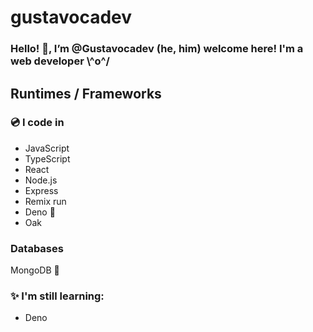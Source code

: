 # gustavocadev
### Hello! 👋, I’m @Gustavocadev (he, him) welcome here! I'm a web developer \\^o^/ 

## Runtimes / Frameworks 
### 💿 I code in
* JavaScript
* TypeScript 
* React 
* Node.js
* Express
* Remix run
* Deno 🦕
* Oak

### Databases
MongoDB 🍃

### ✨ I'm still learning:
* Deno
<!---
gustavoca11/gustavoca11 is a ✨ special ✨ repository because its `README.md` (this file) appears on your GitHub profile.
You can click the Preview link to take a look at your changes.
--->
